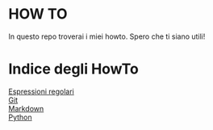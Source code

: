 HOW TO
======

In questo repo troverai i miei howto.
Spero che ti siano utili!

<!-- toc -->
Indice degli HowTo
======

[Espressioni regolari](https://github.com/glimardo/howto/blob/master/regex.md)  
[Git](https://github.com/glimardo/howto/blob/master/git.md)  
[Markdown](https://github.com/glimardo/howto/blob/master/markdown.md)  
[Python](https://github.com/glimardo/howto/blob/master/python.md)

<!-- /toc -->
